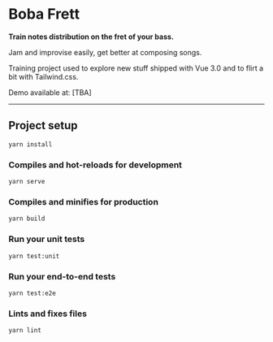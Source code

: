 # Boba Frett

**Train notes distribution on the fret of your bass.**

Jam and improvise easily, get better at composing songs.

Training project used to explore new stuff shipped with Vue 3.0 and to flirt a bit with Tailwind.css.

Demo available at: [TBA]

---

## Project setup

```
yarn install
```

### Compiles and hot-reloads for development
```
yarn serve
```

### Compiles and minifies for production
```
yarn build
```

### Run your unit tests
```
yarn test:unit
```

### Run your end-to-end tests
```
yarn test:e2e
```

### Lints and fixes files
```
yarn lint
```